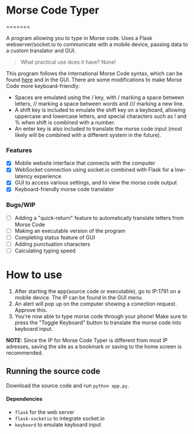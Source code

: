 # Morse Code Typer

=======

A program allowing you to type in Morse code.
Uses a Flask webserver/socket.io to communicate with a mobile device, passing data to a custom translator and GUI.

> What practical use does it have? None!

This program follows the international Morse Code syntax, which can be found [here](https://upload.wikimedia.org/wikipedia/commons/thumb/b/b5/International_Morse_Code.svg/315px-International_Morse_Code.svg.png 'Wikimedia International Morse Code') and in the GUI.
There are some modifications to make Morse Code more keyboard-friendly:

- Spaces are emulated using the / key, with / marking a space between letters, // marking a space between words and /// marking a new line.
- A shift key is included to emulate the shift key on a keyboard, allowing uppercase and lowercase letters, and special characters such as ! and % when shift is combined with a number.
- An enter key is also included to translate the morse code input (most likely will be combined with a different system in the future).

### Features

- [x] Mobile website interface that connects with the computer
- [x] WebSocket connection using socket.io combined with Flask for a low-latency experience
- [x] GUI to access various settings, and to view the morse code output
- [x] Keyboard-friendly morse code translator

### Bugs/WIP

- [ ] Adding a "quick-return" feature to automatically translate letters from Morse Code
- [ ] Making an executable version of the program
- [ ] Completing status feature of GUI
- [ ] Adding punctuation characters
- [ ] Calculating typing speed

# How to use

1. After starting the app(source code or executable), go to IP:1791 on a mobile device. The IP can be found in the GUI menu.
2. An alert will pop up on the computer showing a conection request. Approve this.
3. You're now able to type morse code through your phone! Make sure to press the "Toggle Keyboard" button to translate the morse code into keyboard input.

**NOTE:** Since the IP for Morse Code Typer is different from most IP adresses, saving the site as a bookmark or saving to the home screen is recommended.

## Running the source code

Download the source code and run `python app.py`.

#### Dependencies

- `flask` for the web server
- `flask-socketio` to integrate socket.io
- `keyboard` to emulate keyboard input
